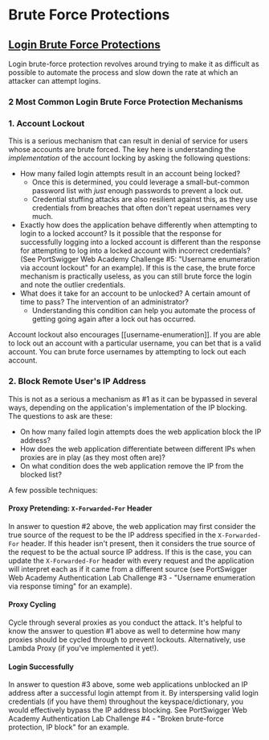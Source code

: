 # Brute Force Protections

## [Login Brute Force Protections](https://portswigger.net/web-security/authentication/password-based)

Login brute-force protection revolves around trying to make it as difficult as possible to automate the process and slow down the rate at which an attacker can attempt logins.

### 2 Most Common Login Brute Force Protection Mechanisms

### 1. Account Lockout

This is a serious mechanism that can result in denial of service for users whose accounts are brute forced. The key here is understanding the *implementation* of the account locking by asking the following questions:

- How many failed login attempts result in an account being locked?
	- Once this is determined, you could leverage a small-but-common password list with *just* enough passwords to prevent a lock out.
	- Credential stuffing attacks are also resilient against this, as they use credentials from breaches that often don't repeat usernames very much.
- Exactly how does the application behave differently when attempting to login to a locked account? Is it possible that the response for successfully logging into a locked account is different than the response for attempting to log into a locked account with incorrect credentials? (See PortSwigger Web Academy Challenge #5: "Username enumeration via account lockout" for an example). If this is the case, the brute force mechanism is practically useless, as you can still brute force the login and note the outlier credentials.
- What does it take for an account to be unlocked? A certain amount of time to pass? The intervention of an administrator?
	- Understanding this condition can help you automate the process of getting going again after a lock out has occurred.

Account lockout also encourages [[username-enumeration]]. If you are able to lock out an account with a particular username, you can bet that is a valid account. You can brute force usernames by attempting to lock out each account.

### 2. Block Remote User's IP Address

This is not as a serious a mechanism as #1 as it can be bypassed in several ways, depending on the application's implementation of the IP blocking. The questions to ask are these:

- On how many failed login attempts does the web application block the IP address?
- How does the web application differentiate between different IPs when proxies are in play (as they most often are)?
- On what condition does the web application remove the IP from the blocked list?

A few possible techniques:

#### Proxy Pretending: `X-Forwarded-For` Header

In answer to question #2 above, the web application may first consider the true source of the request to be the IP address specified in the `X-Forwarded-For` header. If this header isn't present, then it considers the true source of the request to be the actual source IP address. If this is the case, you can update the `X-Forwarded-For` header with every request and the application will interpret each as if it came from a different source (see PortSwigger Web Academy Authentication Lab Challenge #3 - "Username enumeration via response timing" for an example). 

#### Proxy Cycling

Cycle through several proxies as you conduct the attack. It's helpful to know the answer to question #1 above as well to determine how many proxies should be cycled through to prevent lockouts. Alternatively, use Lambda Proxy (if you've implemented it yet!).

#### Login Successfully

In answer to question #3 above, some web applications unblocked an IP address after a successful login attempt from it. By interspersing valid login credentials (if you have them) throughout the keyspace/dictionary, you would effectively bypass the IP address blocking. See PortSwigger Web Academy Authentication Lab Challenge #4 - "Broken brute-force protection, IP block" for an example.

